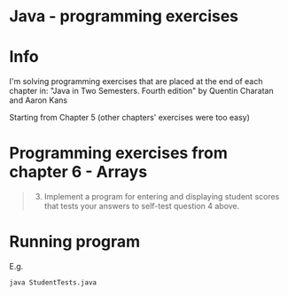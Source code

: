 # Java - programming exercises

# Info

I'm solving programming exercises that are placed at the end of each chapter in:
"Java in Two Semesters. Fourth edition" by Quentin Charatan and Aaron Kans

Starting from Chapter 5 (other chapters' exercises were too easy)

# Programming exercises from chapter 6 - Arrays

> 3. Implement a program for entering and displaying student scores that tests your
> answers to self-test question 4 above.

# Running program

E.g.

```bash
java StudentTests.java
```

